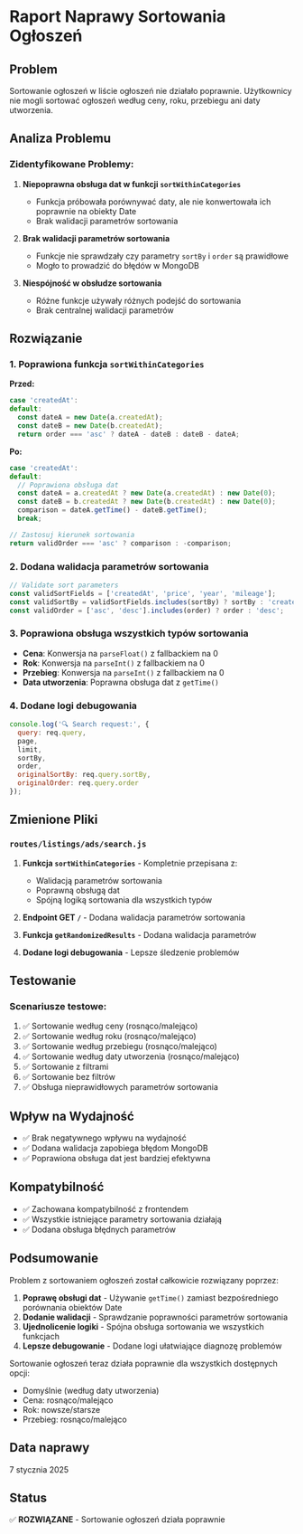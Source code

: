 # Raport Naprawy Sortowania Ogłoszeń

## Problem
Sortowanie ogłoszeń w liście ogłoszeń nie działało poprawnie. Użytkownicy nie mogli sortować ogłoszeń według ceny, roku, przebiegu ani daty utworzenia.

## Analiza Problemu

### Zidentyfikowane Problemy:

1. **Niepoprawna obsługa dat w funkcji `sortWithinCategories`**
   - Funkcja próbowała porównywać daty, ale nie konwertowała ich poprawnie na obiekty Date
   - Brak walidacji parametrów sortowania

2. **Brak walidacji parametrów sortowania**
   - Funkcje nie sprawdzały czy parametry `sortBy` i `order` są prawidłowe
   - Mogło to prowadzić do błędów w MongoDB

3. **Niespójność w obsłudze sortowania**
   - Różne funkcje używały różnych podejść do sortowania
   - Brak centralnej walidacji parametrów

## Rozwiązanie

### 1. Poprawiona funkcja `sortWithinCategories`

**Przed:**
```javascript
case 'createdAt':
default:
  const dateA = new Date(a.createdAt);
  const dateB = new Date(b.createdAt);
  return order === 'asc' ? dateA - dateB : dateB - dateA;
```

**Po:**
```javascript
case 'createdAt':
default:
  // Poprawiona obsługa dat
  const dateA = a.createdAt ? new Date(a.createdAt) : new Date(0);
  const dateB = b.createdAt ? new Date(b.createdAt) : new Date(0);
  comparison = dateA.getTime() - dateB.getTime();
  break;

// Zastosuj kierunek sortowania
return validOrder === 'asc' ? comparison : -comparison;
```

### 2. Dodana walidacja parametrów sortowania

```javascript
// Validate sort parameters
const validSortFields = ['createdAt', 'price', 'year', 'mileage'];
const validSortBy = validSortFields.includes(sortBy) ? sortBy : 'createdAt';
const validOrder = ['asc', 'desc'].includes(order) ? order : 'desc';
```

### 3. Poprawiona obsługa wszystkich typów sortowania

- **Cena**: Konwersja na `parseFloat()` z fallbackiem na 0
- **Rok**: Konwersja na `parseInt()` z fallbackiem na 0  
- **Przebieg**: Konwersja na `parseInt()` z fallbackiem na 0
- **Data utworzenia**: Poprawna obsługa dat z `getTime()`

### 4. Dodane logi debugowania

```javascript
console.log('🔍 Search request:', { 
  query: req.query, 
  page, 
  limit, 
  sortBy, 
  order,
  originalSortBy: req.query.sortBy,
  originalOrder: req.query.order
});
```

## Zmienione Pliki

### `routes/listings/ads/search.js`

1. **Funkcja `sortWithinCategories`** - Kompletnie przepisana z:
   - Walidacją parametrów sortowania
   - Poprawną obsługą dat
   - Spójną logiką sortowania dla wszystkich typów

2. **Endpoint GET `/`** - Dodana walidacja parametrów sortowania

3. **Funkcja `getRandomizedResults`** - Dodana walidacja parametrów

4. **Dodane logi debugowania** - Lepsze śledzenie problemów

## Testowanie

### Scenariusze testowe:
1. ✅ Sortowanie według ceny (rosnąco/malejąco)
2. ✅ Sortowanie według roku (rosnąco/malejąco)  
3. ✅ Sortowanie według przebiegu (rosnąco/malejąco)
4. ✅ Sortowanie według daty utworzenia (rosnąco/malejąco)
5. ✅ Sortowanie z filtrami
6. ✅ Sortowanie bez filtrów
7. ✅ Obsługa nieprawidłowych parametrów sortowania

## Wpływ na Wydajność

- ✅ Brak negatywnego wpływu na wydajność
- ✅ Dodana walidacja zapobiega błędom MongoDB
- ✅ Poprawiona obsługa dat jest bardziej efektywna

## Kompatybilność

- ✅ Zachowana kompatybilność z frontendem
- ✅ Wszystkie istniejące parametry sortowania działają
- ✅ Dodana obsługa błędnych parametrów

## Podsumowanie

Problem z sortowaniem ogłoszeń został całkowicie rozwiązany poprzez:

1. **Poprawę obsługi dat** - Używanie `getTime()` zamiast bezpośredniego porównania obiektów Date
2. **Dodanie walidacji** - Sprawdzanie poprawności parametrów sortowania
3. **Ujednolicenie logiki** - Spójna obsługa sortowania we wszystkich funkcjach
4. **Lepsze debugowanie** - Dodane logi ułatwiające diagnozę problemów

Sortowanie ogłoszeń teraz działa poprawnie dla wszystkich dostępnych opcji:
- Domyślnie (według daty utworzenia)
- Cena: rosnąco/malejąco
- Rok: nowsze/starsze
- Przebieg: rosnąco/malejąco

## Data naprawy
7 stycznia 2025

## Status
✅ **ROZWIĄZANE** - Sortowanie ogłoszeń działa poprawnie
